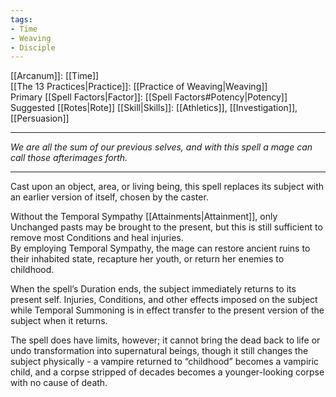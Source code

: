 ```yaml
---
tags:
- Time
- Weaving
- Disciple
---
```


[[Arcanum]]: [[Time]]\
[[The 13 Practices|Practice]]: [[Practice of Weaving|Weaving]]\
Primary [[Spell Factors|Factor]]: [[Spell Factors#Potency|Potency]]\
Suggested [[Rotes|Rote]] [[Skill|Skills]]: [[Athletics]], [[Investigation]], [[Persuasion]]

---

_We are all the sum of our previous selves, and with this spell a mage can call those afterimages forth._

---

Cast upon an object, area, or living being, this spell replaces its subject with an earlier version of itself, chosen by the caster.

Without the Temporal Sympathy [[Attainments|Attainment]], only Unchanged pasts may be brought to the present, but this is still sufficient to remove most Conditions and heal injuries.\
By employing Temporal Sympathy, the mage can restore ancient ruins to their inhabited state, recapture her youth, or return her enemies to childhood.

When the spell’s Duration ends, the subject immediately returns to its present self. Injuries, Conditions, and other effects imposed on the subject while Temporal Summoning is in effect transfer to the present version of the subject when it returns.

The spell does have limits, however; it cannot bring the dead back to life or undo transformation into supernatural beings, though it still changes the subject physically - a vampire returned to “childhood” becomes a vampiric child, and a corpse stripped of decades becomes a younger-looking corpse with no cause of death.
